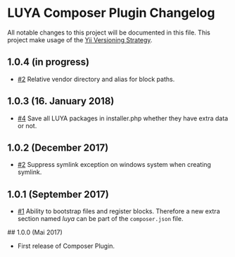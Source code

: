 # LUYA Composer Plugin Changelog

All notable changes to this project will be documented in this file. This project make usage of the [Yii Versioning Strategy](https://github.com/yiisoft/yii2/blob/master/docs/internals/versions.md).

## 1.0.4 (in progress)

+ [#2](https://github.com/luyadev/luya-composer/issues/2) Relative vendor directory and alias for block paths.

## 1.0.3 (16. January 2018)

+ [#4](https://github.com/luyadev/luya-composer/issues/4) Save all LUYA packages in installer.php whether they have extra data or not.

## 1.0.2 (December 2017)

+ [#2](https://github.com/luyadev/luya-composer/issues/2) Suppress symlink exception on windows system when creating symlink.

## 1.0.1 (September 2017)

+ [#1](https://github.com/luyadev/luya-composer/issues/1) Ability to bootstrap files and register blocks. Therefore a new extra section named *luya* can be part of the `composer.json` file.

## 1.0.0 (Mai 2017)

+ First release of Composer Plugin.
